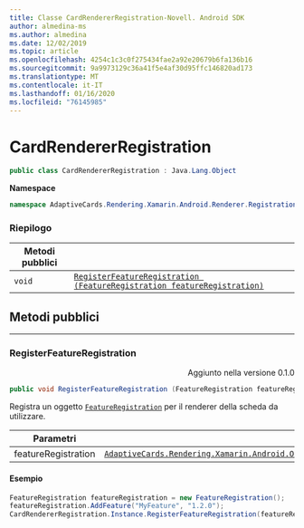 ```yaml
---
title: Classe CardRendererRegistration-Novell. Android SDK
author: almedina-ms
ms.author: almedina
ms.date: 12/02/2019
ms.topic: article
ms.openlocfilehash: 4254c1c3c0f275434fae2a92e20679b6fa136b16
ms.sourcegitcommit: 9a9973129c36a41f5e4af30d95ffc146820ad173
ms.translationtype: MT
ms.contentlocale: it-IT
ms.lasthandoff: 01/16/2020
ms.locfileid: "76145985"
---
```

# <a name="cardrendererregistration"></a>CardRendererRegistration

```csharp
public class CardRendererRegistration : Java.Lang.Object
```

**Namespace**
```csharp
namespace AdaptiveCards.Rendering.Xamarin.Android.Renderer.Registration
```

### <a name="summary"></a>Riepilogo

| Metodi pubblici | |
| --- | ---- |
| ```void``` | [```RegisterFeatureRegistration (FeatureRegistration featureRegistration)```](#registerfeatureregistration) |

## <a name="public-methods"></a>Metodi pubblici

--- 

### <a id="registerfeatureregistration"></a>RegisterFeatureRegistration
<p style='text-align:right'>Aggiunto nella versione 0.1.0</p>

```csharp
public void RegisterFeatureRegistration (FeatureRegistration featureRegistration)
```

Registra un oggetto [```FeatureRegistration```](adaptivecards-rendering-xamarin-android-objectmodel-featureregistration.md) per il renderer della scheda da utilizzare.

| Parametri | |
| --- | --- |
| featureRegistration | [```AdaptiveCards.Rendering.Xamarin.Android.ObjectModel.FeatureRegistration```](adaptivecards-rendering-xamarin-android-objectmodel-featureregistration.md) |

#### <a name="sample"></a>Esempio

```csharp
FeatureRegistration featureRegistration = new FeatureRegistration();
featureRegistration.AddFeature("MyFeature", "1.2.0");
CardRendererRegistration.Instance.RegisterFeatureRegistration(featureRegistration);
```